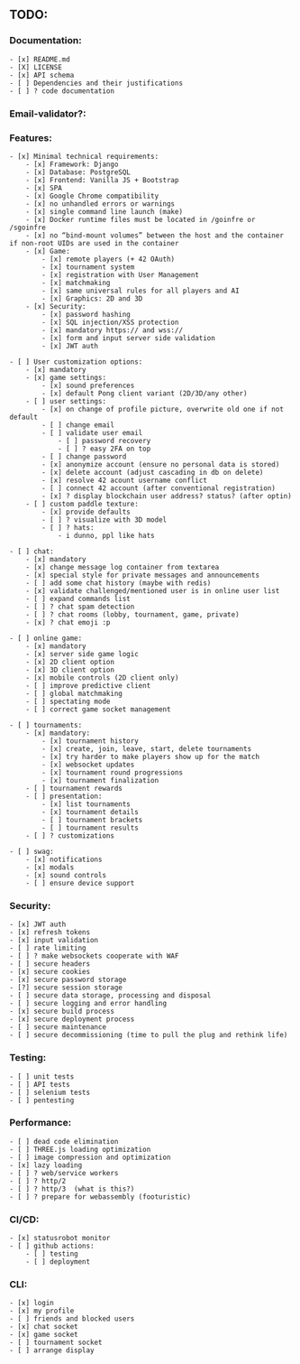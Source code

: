 ## TODO:

### Documentation:
	- [x] README.md
	- [X] LICENSE
	- [x] API schema
	- [ ] Dependencies and their justifications
	- [ ] ? code documentation

###  Email-validator?:

### Features:
	- [x] Minimal technical requirements:
		- [x] Framework: Django
		- [x] Database: PostgreSQL
		- [x] Frontend: Vanilla JS + Bootstrap
		- [x] SPA
		- [x] Google Chrome compatibility
		- [x] no unhandled errors or warnings
		- [x] single command line launch (make)
		- [x] Docker runtime files must be located in /goinfre or /sgoinfre
		- [x] no “bind-mount volumes” between the host and the container if non-root UIDs are used in the container
		- [x] Game:
			- [x] remote players (+ 42 OAuth)
			- [x] tournament system
			- [x] registration with User Management
			- [x] matchmaking
			- [x] same universal rules for all players and AI
			- [x] Graphics: 2D and 3D
		- [x] Security:
			- [x] password hashing
			- [x] SQL injection/XSS protection
			- [x] mandatory https:// and wss://
			- [x] form and input server side validation
			- [x] JWT auth

	- [ ] User customization options:
		- [x] mandatory
		- [x] game settings:
			- [x] sound preferences
			- [x] default Pong client variant (2D/3D/any other)
		- [ ] user settings:
			- [x] on change of profile picture, overwrite old one if not default
			- [ ] change email
			- [ ] validate user email
				- [ ] password recovery
				- [ ] ? easy 2FA on top
			- [ ] change password
			- [x] anonymize account (ensure no personal data is stored)
			- [x] delete account (adjust cascading in db on delete)
			- [x] resolve 42 acount username conflict
			- [ ] connect 42 account (after conventional registration)
			- [x] ? display blockchain user address? status? (after optin)
		- [ ] custom paddle texture:
			- [x] provide defaults
			- [ ] ? visualize with 3D model
			- [ ] ? hats:
				- i dunno, ppl like hats

	- [ ] chat:
		- [x] mandatory
		- [x] change message log container from textarea
		- [x] special style for private messages and announcements
		- [ ] add some chat history (maybe with redis)
		- [x] validate challenged/mentioned user is in online user list
		- [ ] expand commands list
		- [ ] ? chat spam detection
		- [ ] ? chat rooms (lobby, tournament, game, private)
		- [x] ? chat emoji :p

	- [ ] online game:
		- [x] mandatory
		- [x] server side game logic
		- [x] 2D client option
		- [x] 3D client option
		- [x] mobile controls (2D client only)
		- [ ] improve predictive client
		- [ ] global matchmaking
		- [ ] spectating mode
		- [ ] correct game socket management

	- [ ] tournaments:
		- [x] mandatory:
			- [x] tournament history
			- [x] create, join, leave, start, delete tournaments
			- [x] try harder to make players show up for the match
			- [x] websocket updates
			- [x] tournament round progressions
			- [x] tournament finalization
		- [ ] tournament rewards
		- [ ] presentation:
			- [x] list tournaments
			- [x] tournament details
			- [ ] tournament brackets
			- [ ] tournament results
		- [ ] ? customizations

	- [ ] swag:
		- [x] notifications
		- [x] modals
		- [x] sound controls
		- [ ] ensure device support

### Security:
	- [x] JWT auth
	- [x] refresh tokens
	- [x] input validation
	- [ ] rate limiting
	- [ ] ? make websockets cooperate with WAF
	- [ ] secure headers
	- [x] secure cookies
	- [x] secure password storage
	- [?] secure session storage
	- [ ] secure data storage, processing and disposal
	- [ ] secure logging and error handling
	- [x] secure build process
	- [x] secure deployment process
	- [ ] secure maintenance
	- [ ] secure decommissioning (time to pull the plug and rethink life)

### Testing:
	- [ ] unit tests
	- [ ] API tests
	- [ ] selenium tests
	- [ ] pentesting

### Performance:
	- [ ] dead code elimination
	- [ ] THREE.js loading optimization
	- [ ] image compression and optimization
	- [x] lazy loading
	- [ ] ? web/service workers
	- [ ] ? http/2
	- [ ] ? http/3  (what is this?)
	- [ ] ? prepare for webassembly (footuristic)

### CI/CD:
	- [x] statusrobot monitor
	- [ ] github actions:
		- [ ] testing
		- [ ] deployment

### CLI:
	- [x] login
	- [x] my profile
	- [ ] friends and blocked users
	- [x] chat socket
	- [x] game socket
	- [ ] tournament socket
	- [ ] arrange display
